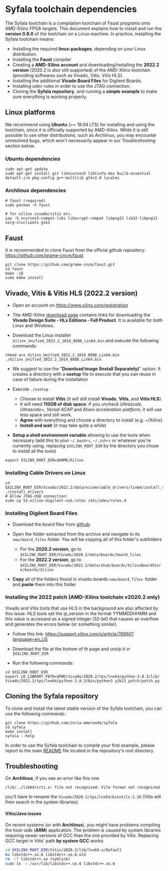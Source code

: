 # Syfala toolchain dependencies

The Syfala toolchain is a compilation toolchain of Faust programs onto AMD-Xilinx FPGA targets. This document explains how to install and run the **version 0.8.0** of the toolchain  on a Linux machine. In practice, installing the Syfala toolchain means:

- Installing the required **linux-packages**, depending on your Linux distribution.
- Installing the **Faust** compiler
- Creating a **AMD-Xilinx account** and downloading/installing the **2022.2 version** (2020.2 is also still supported) of the AMD-Xilinx toolchain (providing softwares such as Vivado, Vitis, Vitis HLS).
- Installing the additional **Vivado Board Files** for Digilent Boards.
- Installing *udev* rules in order to use the JTAG connection.
- Cloning the **Syfala repository**, and running a **simple example** to make sure everything is working properly.

## Linux platforms

We recommend using **Ubuntu** (>= 18.04 LTS) for installing and using the toolchain, since it is officially supported by AMD-Xilinx. While it is still possible to use other distributions, such as Archlinux, you may encounter unresolved bugs, which won't necessarily appear in our *Troubleshooting* section below. 

### Ubuntu dependencies

```shell
sudo apt-get update 
sudo apt-get install git libncurses5 libtinfo-dev build-essential default-jre pkg-config g++-multilib gtk+2.0 locales
```

### Archlinux dependencies

```shell
# faust (required)
sudo pacman -S faust

# for xilinx vivado/vitis etc.
yay -S ncurses5-compat-libs libxcrypt-compat libpng12 lib32-libpng12 xorg-xlsclients gtk2
```

## Faust

It is recommended to clone Faust from the official github repository: https://github.com/grame-cncm/faust

```shell
git clone https://github.com/grame-cncm/faust.git 
cd faust
make -j8
sudo make install
```

## Vivado, Vitis & Vitis HLS (2022.2 version)

- Open an account on https://www.xilinx.com/registration

- The AMD-Xilinx [download page](https://www.xilinx.com/support/download.html) contains links for downloading the **Vivado Design Suite - HLx Editions - Full Product**. It is available for both Linux and Windows. 

- Download the Linux installer `Xilinx_Unified_2022.2_1014_8888_Lin64.bin` and execute the following commands:

```shell
chmod a+x Xilinx_Unified_2022.2_1014_8888_Lin64.bin
./Xilinx_Unified_2022.2_1014_8888_Lin64.bin
```

- We suggest to use the "**Download Image (Install Separately)**" option. It creates a directory with a **xsetup** file to execute that you can reuse in case of failure during the installation

- Execute `./xsetup`

  -  Choose to install **Vitis** (it will still install **Vivado**, **Vitis**, and **Vitis HLS**). 
  -  It will need **110GB of disk space**: if you uncheck *Ultrascale*, *Ultrascale+*, *Versal ACAP* and *Alveo acceleration platform*, it will use less space and still work.
  -  **Agree** with everything and choose a directory to install (e.g. ~/Xilinx)
  -  **Install and wait** (it may take quite a while)

- **Setup a shell environment variable** allowing to use the tools when necessary (add this to your `~/.bashrc`, `~/.zshrc` or whatever you're currently using, replacing `$XILINX_ROOT_DIR` by the directory you chose to install all the tools)

```shell
export XILINX_ROOT_DIR=$HOME/Xilinx
```

### Installing Cable Drivers on Linux

```shell
cd $XILINX_ROOT_DIR/Vivado/2022.2/data/xicom/cable_drivers/lin64/install_script/install_drivers
./install_drivers
# Allow JTAG-USB connection:
sudo cp 52-xilinx-digilent-usb.rules /etc/udev/rules.d
```

### Installing Digilent Board Files

- Download the board files from [github](https://github.com/Digilent/vivado-boards/archive/master.zip?_ga=2.76732885.1953828090.1655988025-1125947215.1655988024):
- Open the folder extracted from the archive and navigate to its `new/board_files` folder. You will be copying all of this folder's subfolders
  - For the **2020.2 version**, go to `$XILINX_ROOT_DIR/Vivado/2020.2/data/boards/board_files`
  - For the **2022.2 version**, go to `$XILINX_ROOT_DIR/Vivado/2022.2/data/xhub/boards/XilinxBoardStore/boards/Xilinx`

- **Copy** all of the folders found in vivado-boards `new/board_files `folder and **paste** them into this folder

### Installing the 2022 patch (AMD-Xilinx toolchain v2020.2 only)

Vivado and Vitis tools that use HLS in the background are also affected by this issue. HLS tools set the ip_version in the format YYMMDDHHMM and this value is accessed as a signed integer (32-bit) that causes an overflow and generates the errors below (or something similar).

- Follow this link: https://support.xilinx.com/s/article/76960?language=en_US
- Download the file at the bottom of th page and unzip it in `$XILINX_ROOT_DIR`

- Run the following commands: 

```shell
cd $XILINX_ROOT_DIR
export LD_LIBRARY_PATH=$PWD/Vivado/2020.2/tps/lnx64/python-3.8.3/lib/
Vivado/2022.2/tps/lnx64/python-3.8.3/bin/python3 y2k22_patch/patch.py
```

## Cloning the Syfala repository

To clone and install the latest stable version of the Syfala toolchain, you can use the following commands:

```shell
git clone https://github.com/inria-emeraude/syfala 
cd syfala
make install
syfala --help
```

In order to use the Syfala toolchain to compile your first example, please report to the main [README](../index.md) file located in the repository's root directory.

## Troubleshooting

On **Archlinux**, if you see an error like this one 

```shell
/lib/../lib64/crti.o: file not recognized: File format not recognized
```

you'll have to rename the `Vivado/2020.2/tps/lnx64/binutils-2.26` (Vitis will then search in the system libraries).

#### Vitis/Java issues

On recent systems (or with **Archlinux**), you might have problems compiling the host-side (**ARM**) application. The problem is caused by system libraries requiring newer versions of GCC than the one provided by Vitis. Replacing GCC target in Vitis' path **by system GCC** works:

```bash
cd $XILINX_ROOT_DIR/Vitis/2020.2/lib/lnx64.o/Default
mv libstdc++.so.6 libstdc++.so.6.old
rm -rf libstdc++.so (symlink)
sudo ln -s /usr/lib/libstdc++.so.6 libstdc++.so.6
```
